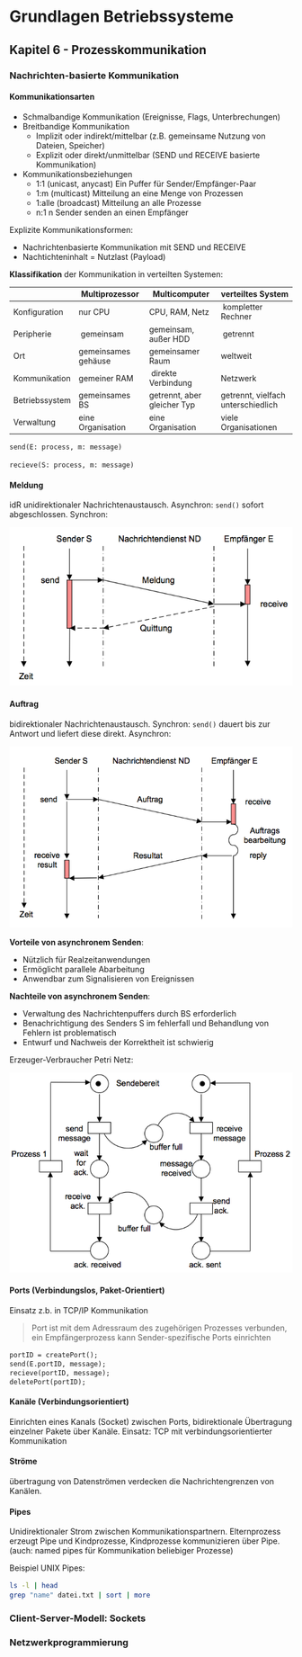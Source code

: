 # Grundlagen Betriebssysteme
## Kapitel 6 - Prozesskommunikation
### Nachrichten-basierte Kommunikation
#### Kommunikationsarten
* Schmalbandige Kommunikation (Ereignisse, Flags, Unterbrechungen)
* Breitbandige Kommunikation
	* Implizit oder indirekt/mittelbar (z.B. gemeinsame Nutzung von Dateien, Speicher)
	* Explizit oder direkt/unmittelbar (SEND und RECEIVE basierte Kommunikation)
* Kommunikationsbeziehungen
	* 1:1 (unicast, anycast) Ein Puffer für Sender/Empfänger-Paar
	* 1:m (multicast) Mitteilung an eine Menge von Prozessen
	* 1:alle (broadcast) Mitteilung an alle Prozesse
	* n:1 n Sender senden an einen Empfänger

Explizite Kommunikationsformen:
* Nachrichtenbasierte Kommunikation mit SEND und RECEIVE
* Nachtichteninhalt = Nutzlast (Payload)

**Klassifikation** der Kommunikation in verteilten Systemen:

| | Multiprozessor | Multicomputer | verteiltes System |
|-| -------------- | ------------- | ----------------- |
| Konfiguration | nur CPU | CPU, RAM, Netz | kompletter Rechner
| Peripherie | gemeinsam | gemeinsam, außer HDD | getrennt
| Ort | gemeinsames gehäuse | gemeinsamer Raum | weltweit
| Kommunikation | gemeiner RAM | direkte Verbindung | Netzwerk
| Betriebssystem | gemeinsames BS | getrennt, aber gleicher Typ | getrennt, vielfach unterschiedlich
| Verwaltung | eine Organisation | eine Organisation | viele Organisationen

```
send(E: process, m: message)

recieve(S: process, m: message)
```

#### Meldung
idR unidirektionaler Nachrichtenaustausch. Asynchron: `send()` sofort abgeschlossen. Synchron:

![Meldung Synchron](bild_06_nachricht_synchron.png)

#### Auftrag
bidirektionaler Nachrichtenaustausch. Synchron: `send()` dauert bis zur Antwort und liefert diese direkt. Asynchron:

![Auftrag Asynchron](bild_06_auftrag_asynchron.png)

**Vorteile von asynchronem Senden**:
* Nützlich für Realzeitanwendungen
* Ermöglicht parallele Abarbeitung
* Anwendbar zum Signalisieren von Ereignissen

**Nachteile von asynchronem Senden**:
* Verwaltung des Nachrichtenpuffers durch BS erforderlich
* Benachrichtigung des Senders S im fehlerfall und Behandlung von Fehlern ist problematisch
* Entwurf und Nachweis der Korrektheit ist schwierig

Erzeuger-Verbraucher Petri Netz:

![Erzeuger Verbrauchen Petri](bild_06_erzeuger_verbraucher.png)

#### Ports (Verbindungslos, Paket-Orientiert)
Einsatz z.b. in TCP/IP Kommunikation

> Port ist mit dem Adressraum des zugehörigen Prozesses verbunden, ein Empfängerprozess kann Sender-spezifische Ports einrichten

```
portID = createPort();
send(E.portID, message);
recieve(portID, message);
deletePort(portID);
```

#### Kanäle (Verbindungsorientiert)
Einrichten eines Kanals (Socket) zwischen Ports, bidirektionale Übertragung einzelner Pakete über Kanäle. Einsatz: TCP mit verbindungsorientierter Kommunikation

#### Ströme
übertragung von Datenströmen verdecken die Nachrichtengrenzen von Kanälen.

#### Pipes
Unidirektionaler Strom zwischen Kommunikationspartnern. Elternprozess erzeugt Pipe und Kindprozesse, Kindprozesse kommunizieren über Pipe. (auch: named pipes für Kommunikation beliebiger Prozesse)

Beispiel UNIX Pipes:

```bash
ls -l | head
grep "name" datei.txt | sort | more
```

### Client-Server-Modell: Sockets

### Netzwerkprogrammierung